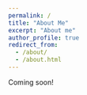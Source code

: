 ```yaml
---
permalink: /
title: "About Me"
excerpt: "About me"
author_profile: true
redirect_from: 
  - /about/
  - /about.html
---
```


Coming soon! 